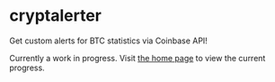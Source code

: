 # cryptalerter
Get custom alerts for BTC statistics via Coinbase API!

Currently a work in progress. Visit [the home page](http://austinnixholm.github.io/cryptalert) to view the current progress.
